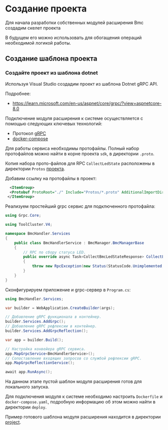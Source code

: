 # Создание проекта

Для начала разработки собственных модулей расширения Bmc создадим скелет проекта

В будущем его можно использовать для обогащения операций необходимой логикой работы.

## Создание шаблона проекта

### Создайте проект из шаблона dotnet

Используя Visual Studio создадим проект из шаблона Dotnet gRPC API.

Подробнее:

* <https://learn.microsoft.com/en-us/aspnet/core/grpc/?view=aspnetcore-8.0>

Подключение модуля расширения к системе осуществляется с помощью следующих ключевых технологий:

* Протокол [gRPC](https://grpc.io/docs/what-is-grpc/introduction/)
* [docker-compose](https://docs.docker.com/compose/)

Для работы сервиса необходимы протофайлы. Полный набор протофайлов можно найти в корне проекта `sdk`, в директории `.proto`.

Копия набора прото-файлов для RPC `CollectLedState` расположены в директории `Protos` [проекта](./project/).

Добавим ссылку на протофайлы в проект:

```xml
  <ItemGroup>
  <Protobuf ProtoRoot="./" Include="Protos/*.proto" AdditionalImportDirs="Protos/" OutputDir="$(IntermediateOutputPath)/%(RecursiveDir)" />
 </ItemGroup>
```

Реализуем простейший grpc сервис для подключенного протофайла:

```csharp
using Grpc.Core;

using ToolCluster.V4;

namespace BmcHandler.Services
{
    public class BmcHandlerService : BmcManager.BmcManagerBase
    {
        // RPC по сбору статуса LED.
        public override async Task<CollectBmcLedStateResponse> CollectLedState(CollectBmcLedStateRequest request, ServerCallContext context)
        {
            throw new RpcException(new Status(StatusCode.Unimplemented, ""));
        }
    }
}
```

Сконфигурируем приложение и grpc-сервер в `Program.cs`:

```csharp
using BmcHandler.Services;

var builder = WebApplication.CreateBuilder(args);

// Добавление gRPC функционала в контейнер.
builder.Services.AddGrpc();
// Добавление gRPC рефлексии в контейнер.
builder.Services.AddGrpcReflection();

var app = builder.Build();

// Настройка конвейера gRPC сервиса.
app.MapGrpcService<BmcHandlerService>();
// Сопоставление входящих запросов со службой рефлексии gRPC.
app.MapGrpcReflectionService();

await app.RunAsync();
```

На данном этапе пустой шаблон модуля расширения готов для локального запуска.

Для подключения модуля к системе необходимо настроить `Dockerfile` и `docker-compose.yaml`, подробную информацию об этом можно найти в директории `deploy`.

Пример готового шаблона модуля расширения находится в директории [project](./project).
